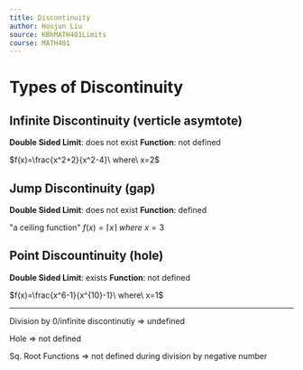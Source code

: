 ```yaml
---
title: Discontinuity
author: Houjun Liu
source: KBhMATH401Limits
course: MATH401
---
```


# Types of Discontinuity

## Infinite Discontinuity  (verticle asymtote)
**Double Sided Limit**: does not exist
**Function**: not defined

$f(x)=\frac{x^2+2}{x^2-4}\ where\ x=2$
 
 
## Jump Discontinuity (gap)
**Double Sided Limit**: does not exist
**Function**: defined

"a ceiling function" $f(x) = \left \lceil{x}\right \rceil\ where\ x=3$

## Point Discountinuity (hole)
**Double Sided Limit**: exists
**Function**: not defined

$f(x)=\frac{x^6-1}{x^{10}-1}\ where\ x=1$

***

Division by 0/infinite discontinutiy => undefined

Hole => not defined

Sq. Root Functions => not defined during division by negative number

